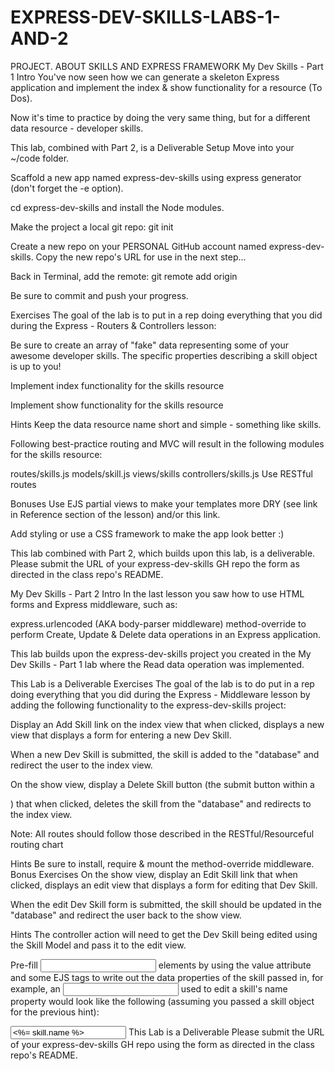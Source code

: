 # EXPRESS-DEV-SKILLS-LABS-1-AND-2
PROJECT. ABOUT SKILLS AND EXPRESS FRAMEWORK
My Dev Skills - Part 1
Intro
You've now seen how we can generate a skeleton Express application and implement the index & show functionality for a resource (To Dos).

Now it's time to practice by doing the very same thing, but for a different data resource - developer skills.

This lab, combined with Part 2, is a Deliverable
Setup
Move into your ~/code folder.

Scaffold a new app named express-dev-skills using express generator (don't forget the -e option).

cd express-dev-skills and install the Node modules.

Make the project a local git repo: git init

Create a new repo on your PERSONAL GitHub account named express-dev-skills. Copy the new repo's URL for use in the next step...

Back in Terminal, add the remote: git remote add origin <Paste the URL>

Be sure to commit and push your progress.

Exercises
The goal of the lab is to put in a rep doing everything that you did during the Express - Routers & Controllers lesson:

Be sure to create an array of "fake" data representing some of your awesome developer skills. The specific properties describing a skill object is up to you!

Implement index functionality for the skills resource

Implement show functionality for the skills resource

Hints
Keep the data resource name short and simple - something like skills.

Following best-practice routing and MVC will result in the following modules for the skills resource:

routes/skills.js
models/skill.js
views/skills
controllers/skills.js
Use RESTful routes

Bonuses
Use EJS partial views to make your templates more DRY (see link in Reference section of the lesson) and/or this link.

Add styling or use a CSS framework to make the app look better :)

This lab combined with Part 2, which builds upon this lab, is a deliverable. Please submit the URL of your express-dev-skills GH repo the form as directed in the class repo's README.

My Dev Skills - Part 2
Intro
In the last lesson you saw how to use HTML forms and Express middleware, such as:

express.urlencoded (AKA body-parser middleware)
method-override
to perform Create, Update & Delete data operations in an Express application.

This lab builds upon the express-dev-skills project you created in the My Dev Skills - Part 1 lab where the Read data operation was implemented.

This Lab is a Deliverable
Exercises
The goal of the lab is to do put in a rep doing everything that you did during the Express - Middleware lesson by adding the following functionality to the express-dev-skills project:

Display an Add Skill link on the index view that when clicked, displays a new view that displays a form for entering a new Dev Skill.

When a new Dev Skill is submitted, the skill is added to the "database" and redirect the user to the index view.

On the show view, display a Delete Skill button (the submit button within a <form>) that when clicked, deletes the skill from the "database" and redirects to the index view.

Note: All routes should follow those described in the RESTful/Resourceful routing chart

Hints
Be sure to install, require & mount the method-override middleware.
Bonus Exercises
On the show view, display an Edit Skill link that when clicked, displays an edit view that displays a form for editing that Dev Skill.

When the edit Dev Skill form is submitted, the skill should be updated in the "database" and redirect the user back to the show view.

Hints
The controller action will need to get the Dev Skill being edited using the Skill Model and pass it to the edit view.

Pre-fill <input> elements by using the value attribute and some EJS tags to write out the data properties of the skill passed in, for example, an <input> used to edit a skill's name property would look like the following (assuming you passed a skill object for the previous hint):

 <input type="text" name="name" value="<%= skill.name %>">
This Lab is a Deliverable
Please submit the URL of your express-dev-skills GH repo using the form as directed in the class repo's README.
